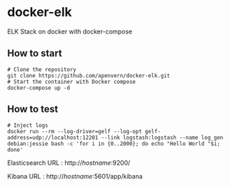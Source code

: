 # docker-elk
ELK Stack on docker with docker-compose

## How to start

```
# Clone the repository
git clone https://github.com/apenvern/docker-elk.git
# Start the container with Docker compose
docker-compose up -d 
```

## How to test
```
# Inject logs
docker run --rm --log-driver=gelf --log-opt gelf-address=udp://localhost:12201 --link logstash:logstash --name log_gen debian:jessie bash -c 'for i in {0..2000}; do echo "Hello World "$i; done'
```

Elasticsearch URL : http://*hostname*:9200/

Kibana URL :  http://*hostname*:5601/app/kibana
